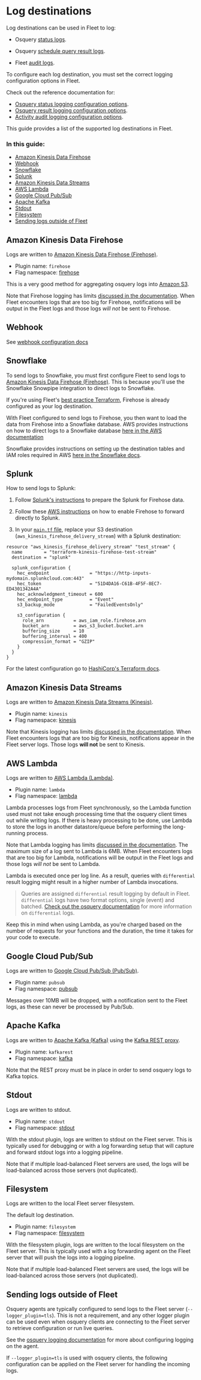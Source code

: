# Log destinations

Log destinations can be used in Fleet to log:
- Osquery [status logs](https://osquery.readthedocs.io/en/stable/deployment/logging/#status-logs).

- Osquery [schedule query result logs](https://osquery.readthedocs.io/en/stable/deployment/logging/#results-logs).

- Fleet [audit logs](https://fleetdm.com/docs/using-fleet/audit-logs).


To configure each log destination, you must set the correct logging configuration options in Fleet.

Check out the reference documentation for:
  - [Osquery status logging configuration options](https://fleetdm.com/docs/deploying/configuration#osquery-status-log-plugin).
  - [Osquery result logging configuration options](https://fleetdm.com/docs/deploying/configuration#osquery-result-log-plugin).
  - [Activity audit logging configuration options](https://fleetdm.com/docs/deploying/configuration#activity_audit_log_plugin).

This guide provides a list of the supported log destinations in Fleet.

### In this guide:

  - [Amazon Kinesis Data Firehose](#amazon-kinesis-data-firehose)
  - [Webhook](#webhook)
  - [Snowflake](#snowflake)
  - [Splunk](#splunk)
  - [Amazon Kinesis Data Streams](#amazon-kinesis-data-streams)
  - [AWS Lambda](#aws-lambda)
  - [Google Cloud Pub/Sub](#google-cloud-pubsub)
  - [Apache Kafka](#apache-kafka)
  - [Stdout](#stdout)
  - [Filesystem](#filesystem)
  - [Sending logs outside of Fleet](#sending-logs-outside-of-fleet)

## Amazon Kinesis Data Firehose

Logs are written to [Amazon Kinesis Data Firehose (Firehose)](https://aws.amazon.com/kinesis/data-firehose/).

- Plugin name: `firehose`
- Flag namespace: [firehose](https://fleetdm.com/docs/deploying/configuration#firehose)

This is a very good method for aggregating osquery logs into [Amazon S3](https://aws.amazon.com/s3/).

Note that Firehose logging has limits [discussed in the documentation](https://docs.aws.amazon.com/firehose/latest/dev/limits.html). When Fleet encounters logs that are too big for Firehose, notifications will be output in the Fleet logs and those logs _will not_ be sent to Firehose.

## Webhook

See [webhook configuration docs](https://fleetdm.com/docs/deploying/configuration#webhook)

## Snowflake

To send logs to Snowflake, you must first configure Fleet to send logs to [Amazon Kinesis Data Firehose (Firehose)](#amazon-kinesis-data-firehose). This is because you'll use the Snowflake Snowpipe integration to direct logs to Snowflake.

If you're using Fleet's [best practice Terraform](https://github.com/fleetdm/fleet-terraform), Firehose is already configured as your log destination.

With Fleet configured to send logs to Firehose, you then want to load the data from Firehose into a Snowflake database. AWS provides instructions on how to direct logs to a Snowflake database [here in the AWS documentation](https://docs.aws.amazon.com/prescriptive-guidance/latest/patterns/automate-data-stream-ingestion-into-a-snowflake-database-by-using-snowflake-snowpipe-amazon-s3-amazon-sns-and-amazon-kinesis-data-firehose.html)

Snowflake provides instructions on setting up the destination tables and IAM roles required in AWS [here in the Snowflake docs](https://docs.snowflake.com/en/user-guide/data-load-snowpipe-auto-s3.html#prerequisite-create-an-amazon-sns-topic-and-subscription).

## Splunk

How to send logs to Splunk:

1. Follow [Splunk's instructions](https://docs.splunk.com/Documentation/AddOns/latest/Firehose/ConfigureFirehose) to prepare the Splunk for Firehose data.

2. Follow these [AWS instructions](https://docs.aws.amazon.com/firehose/latest/dev/create-destination.html#create-destination-splunk) on how to enable Firehose to forward directly to Splunk.

3. In your [`main.tf` file](https://github.com/fleetdm/fleet-terraform/blob/main/addons/logging-destination-firehose/main.tf), replace your S3 destination (`aws_kinesis_firehose_delivery_stream`) with a Splunk destination:

```hcl
resource "aws_kinesis_firehose_delivery_stream" "test_stream" {
  name        = "terraform-kinesis-firehose-test-stream"
  destination = "splunk"

  splunk_configuration {
    hec_endpoint               = "https://http-inputs-mydomain.splunkcloud.com:443"
    hec_token                  = "51D4DA16-C61B-4F5F-8EC7-ED4301342A4A"
    hec_acknowledgment_timeout = 600
    hec_endpoint_type          = "Event"
    s3_backup_mode             = "FailedEventsOnly"

    s3_configuration {
      role_arn           = aws_iam_role.firehose.arn
      bucket_arn         = aws_s3_bucket.bucket.arn
      buffering_size     = 10
      buffering_interval = 400
      compression_format = "GZIP"
    }
  }
}
```

For the latest configuration go to [HashiCorp's Terraform docs](https://registry.terraform.io/providers/hashicorp/aws/latest/docs/resources/kinesis_firehose_delivery_stream#splunk-destination).

## Amazon Kinesis Data Streams

Logs are written to [Amazon Kinesis Data Streams (Kinesis)](https://aws.amazon.com/kinesis/data-streams).

- Plugin name: `kinesis`
- Flag namespace: [kinesis](https://fleetdm.com/docs/deploying/configuration#kinesis)

Note that Kinesis logging has limits [discussed in the
documentation](https://docs.aws.amazon.com/kinesis/latest/dev/limits.html).
When Fleet encounters logs that are too big for Kinesis, notifications appear
in the Fleet server logs. Those logs **will not** be sent to Kinesis.

## AWS Lambda

Logs are written to [AWS Lambda (Lambda)](https://aws.amazon.com/lambda/).

- Plugin name: `lambda`
- Flag namespace: [lambda](https://fleetdm.com/docs/deploying/configuration#lambda)

Lambda processes logs from Fleet synchronously, so the Lambda function used must not take enough processing time that the osquery client times out while writing logs. If there is heavy processing to be done, use Lambda to store the logs in another datastore/queue before performing the long-running process.

Note that Lambda logging has limits [discussed in the
documentation](https://docs.aws.amazon.com/lambda/latest/dg/gettingstarted-limits.html). The maximum size of a log sent to Lambda is 6MB.
When Fleet encounters logs that are too big for Lambda, notifications will be
output in the Fleet logs and those logs _will not_ be sent to Lambda.

Lambda is executed once per log line. As a result, queries with `differential` result logging might result in a higher number of Lambda invocations.

> Queries are assigned `differential` result logging by default in Fleet. `differential` logs have two format options, single (event) and batched. [Check out the osquery documentation](https://osquery.readthedocs.io/en/stable/deployment/logging/#differential-logs) for more information on `differential` logs.

Keep this in mind when using Lambda, as you're charged based on the number of requests for your functions and the duration, the time it takes for your code to execute. 

## Google Cloud Pub/Sub

Logs are written to [Google Cloud Pub/Sub (Pub/Sub)](https://cloud.google.com/pubsub).

- Plugin name: `pubsub`
- Flag namespace: [pubsub](https://fleetdm.com/docs/deploying/configuration#pubsub)

Messages over 10MB will be dropped, with a notification sent to the Fleet logs, as these can never be processed by Pub/Sub.

## Apache Kafka

Logs are written to [Apache Kafka (Kafka)](https://kafka.apache.org/) using the [Kafka REST proxy](https://github.com/confluentinc/kafka-rest).

- Plugin name: `kafkarest`
- Flag namespace: [kafka](https://fleetdm.com/docs/deploying/configuration#kafka)

Note that the REST proxy must be in place in order to send osquery logs to Kafka topics. 

## Stdout

Logs are written to stdout.

- Plugin name: `stdout`
- Flag namespace: [stdout](https://fleetdm.com/docs/deploying/configuration#stdout)

With the stdout plugin, logs are written to stdout
on the Fleet server. This is typically used for debugging or with a log
forwarding setup that will capture and forward stdout logs into a logging
pipeline. 

Note that if multiple load-balanced Fleet servers are used, the logs
will be load-balanced across those servers (not duplicated).

## Filesystem

Logs are written to the local Fleet server filesystem.

The default log destination.

- Plugin name: `filesystem`
- Flag namespace: [filesystem](https://fleetdm.com/docs/deploying/configuration#filesystem)

With the filesystem plugin, logs are written to the local filesystem on the Fleet server. This is typically used with a log forwarding agent on the Fleet server that will push the logs into a logging pipeline. 

Note that if multiple load-balanced Fleet servers are used, the logs will be load-balanced across those servers (not duplicated).

## Sending logs outside of Fleet

Osquery agents are typically configured to send logs to the Fleet server (`--logger_plugin=tls`). This is not a requirement, and any other logger plugin can be used even when osquery clients are connecting to the Fleet server to retrieve configuration or run live queries. 

See the [osquery logging documentation](https://osquery.readthedocs.io/en/stable/deployment/logging/) for more about configuring logging on the agent.

If `--logger_plugin=tls` is used with osquery clients, the following configuration can be applied on the Fleet server for handling the incoming logs.

<meta name="category" value="guides">
<meta name="authorGitHubUsername" value="rachaelshaw">
<meta name="authorFullName" value="Rachael Shaw">
<meta name="publishedOn" value="2023-11-02">
<meta name="articleTitle" value="Log destinations">
<meta name="description" value="Learn about supported log destinations in Fleet, including Amazon Kinesis, AWS Lambda Snowflake, Splunk, and more.">

